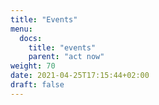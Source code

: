 ```yaml
---
title: "Events"
menu:
  docs:
    title: "events"
    parent: "act now"
weight: 70
date: 2021-04-25T17:15:44+02:00
draft: false
---
```


